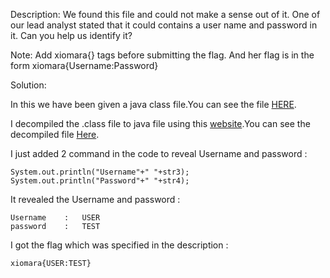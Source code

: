 Description:
We found this file and could not make a sense out of it. One of our lead analyst stated that it could contains a user name and password in it. Can you help us identify it?

Note: Add xiomara{} tags before submitting the flag. And her flag is in the form xiomara{Username:Password}

Solution:

In this we have been given a java class file.You can see the file [HERE](/Rev/Login/Login.class).

I decompiled the .class file to java file using this [website](http://www.javadecompilers.com/).You can see the decompiled file [Here](/Rev/Login/Login.java).

I just added 2 command in the code to reveal Username and password :
	
	System.out.println("Username"+"	"+str3);
	System.out.println("Password"+"	"+str4);


It revealed the Username and password :

	Username	:	USER 
	password 	:	TEST

I got the flag which was specified in the description :
	
	xiomara{USER:TEST}


